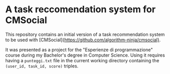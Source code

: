 A task reccomendation system for CMSocial
=========================================

This repository contains an initial version of a task recommendation system to
be used with [CMSocial]{https://github.com/algorithm-ninja/cmsocial}.

It was presented as a project for the "Esperienze di programmazione" course
during my Bachelor's degree in Computer Science. Using it requires having
a `punteggi.txt` file in the current working directory containing the
`(user_id, task_id, score)` triples.
